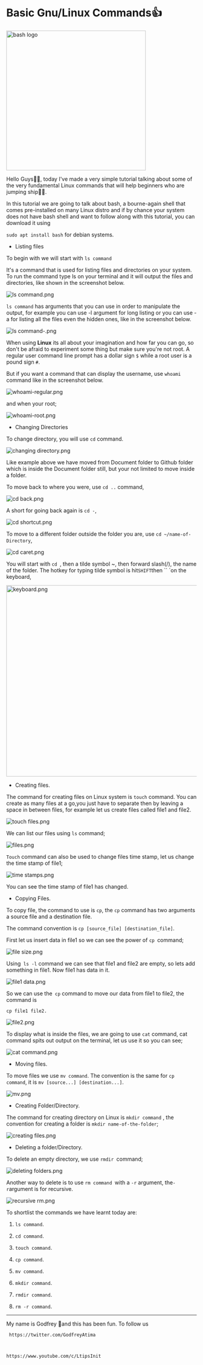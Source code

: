 # Basic Gnu/Linux Commands👍️

<img title="" src="//home/leapfrog/Documents/Github/Very Basic commands/assets/bash bash.png " alt="bash logo" width="369">

Hello Guys👋️👋️, today I've made a  very simple tutorial talking about some of the very fundamental Linux commands that will help beginners who are jumping ship🦘️🦘️.

In this tutorial we are going to talk about bash, a bourne-again shell that comes pre-installed on many Linux distro and if by chance your system does not have bash shell and want to follow along with this tutorial, you can download it using 

`sudo apt install bash` for debian systems.



- Listing files

To begin with we will start with `ls command`

It's a command that is used for listing files and directories on your system. To run the command type ls on your terminal and it will output the files and directories, like shown in the screenshot below.

![ls command.png](/home/leapfrog/Documents/Github/Very%20Basic%20commands/assets/terminal_images/ls%20command.png)

`ls command` has arguments that you can use in order to manipulate the output, for example you can use -l argument for long listing or you can use -a for listing all the files even the hidden ones, like in the screenshot below.

![ls command-.png](/home/leapfrog/Documents/Github/Very%20Basic%20commands/assets/ls%20command-.png)

When using **Linux** its all about your imagination and how far you can go, so don't be afraid to experiment some thing but make sure you're not root. A regular user command line prompt has a dollar sign `$` while a root user is a pound sign `#`.

But if you want a command that can display the username, use `whoami` command like in the screenshot below.

![whoami-regular.png](/home/leapfrog/Documents/Github/Very%20Basic%20commands/assets/whoami-regular.png)

and when your root;

![whoami-root.png](/home/leapfrog/Documents/Github/Very%20Basic%20commands/assets/terminal_images/whoami-root.png)

- Changing Directories

To change directory, you will use `cd` command.

![changing directory.png](/home/leapfrog/Documents/Github/Very%20Basic%20commands/assets/changing%20directory.png)

Like example above we have moved from Document folder to Github folder which is inside the Document folder still, but your not limited to move inside a folder.

To move back to where you were, use `cd ..` command,

![cd back.png](/home/leapfrog/Documents/Github/Very%20Basic%20commands/assets/cd%20back.png)

A short for going back again is `cd -`,

![cd shortcut.png](/home/leapfrog/Documents/Github/Very%20Basic%20commands/assets/cd%20shortcut.png)

To move to a different folder outside the folder you are, use `cd ~/name-of-Directory`, 

![cd caret.png](/home/leapfrog/Documents/Github/Very%20Basic%20commands/assets/cd%20caret.png)

You will start with `cd `, then a tilde symbol ~, then forward slash(/), the name of the folder. The hotkey for typing tilde symbol is hit` SHIFT `then `` `on the keyboard,



<img src="file:///home/leapfrog/Documents/Github/Very%20Basic%20commands/assets/terminal_images/keyboard.png" title="" alt="keyboard.png" width="505">



- Creating files.

The command for creating files on Linux system is `touch` command. You can create as many files at a go,you just have to separate then by leaving a space in between files, for example let us create files called file1 and file2.

![touch files.png](/home/leapfrog/Documents/Github/Very%20Basic%20commands/assets/touch%20files.png)

We can list our files using `ls` command;

![files.png](/home/leapfrog/Documents/Github/Very%20Basic%20commands/assets/terminal_images/files.png)

`Touch` command can also be used to change files time stamp, let us change the time stamp of file1;

![time stamps.png](/home/leapfrog/Documents/Github/Very%20Basic%20commands/assets/terminal_images/time%20stamps.png)

You can see the time stamp of file1 has changed.



- Copying Files.

To copy file, the command to use is `cp`,  the `cp` command has two arguments a source file and a destination file.

The command convention is `cp [source_file] [destination_file]`.

First let us insert data in file1 so we can see the power of `cp `command;

![file size.png](/home/leapfrog/Documents/Github/Very%20Basic%20commands/assets/terminal_images/file%20size.png)

Using` ls -l` command we can see that file1 and file2 are empty, so lets add something in file1. Now file1 has data in it.

![file1 data.png](/home/leapfrog/Documents/Github/Very%20Basic%20commands/assets/file1%20data.png)

So we can use the` cp` command to move our data from file1 to file2, the command is

`cp file1 file2.`

![file2.png](/home/leapfrog/Documents/Github/Very%20Basic%20commands/assets/terminal_images/file2.png)

To display what is inside the files, we are going to use `cat` command, cat command spits out output on the terminal, let us use it so you can see;

![cat command.png](/home/leapfrog/Documents/Github/Very%20Basic%20commands/assets/cat%20command.png)

- Moving files.

To move files we use `mv command`. The convention is the same for `cp command`, it is `mv [source...] [destination...]`.

![mv.png](/home/leapfrog/Documents/Github/Very%20Basic%20commands/assets/terminal_images/mv.png)



- Creating Folder/Directory.

The command for creating directory on Linux is `mkdir command` , the convention for creating a folder is `mkdir name-of-the-folder`;

![creating files.png](/home/leapfrog/Documents/Github/Very%20Basic%20commands/assets/terminal_images/creating%20files.png)



- Deleting a folder/Directory.

To delete an empty directory, we use `rmdir `command;

![deleting folders.png](/home/leapfrog/Documents/Github/Very%20Basic%20commands/assets/deleting%20folders.png)

Another way to delete is to use `rm command `with  a `-r` argument, the` -r `argument is for recursive.

![recursive rm.png](/home/leapfrog/Documents/Github/Very%20Basic%20commands/assets/recursive%20rm.png)

To shortlist the commands we have learnt today are:

1. `ls command`.

2. `cd command`.

3. `touch command`.

4. `cp command`.

5. `mv command`. 

6. `mkdir command`.

7. `rmdir command`.

8. `rm -r command`.



---



My name is Godfrey 🧍️and this has been fun. To follow us 

     https://twitter.com/GodfreyAtima  



    https://www.youtube.com/c/LtipsInit 




